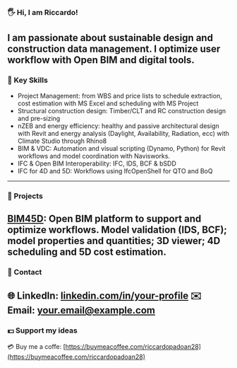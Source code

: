 ### 🖐️ Hi, I am Riccardo!
I am passionate about  sustainable design and construction data management. I optimize user workflow with Open BIM and digital tools.
---
### 🔑 Key Skills 
- Project Management: from WBS and price lists to schedule extraction, cost estimation with MS Excel and scheduling with MS Project
- Structural construction design: Timber/CLT and RC construction design and pre-sizing
- nZEB and energy efficiency: healthy and passive architectural design with Revit and energy analysis (Daylight, Availability, Radiation, ecc) with Climate Studio through Rhino8
- BIM & VDC: Automation and visual scripting (Dynamo, Python) for Revit workflows and model coordination with Navisworks.
- IFC & Open BIM Interoperability:  IFC, IDS, BCF & bSDD
- IFC for 4D and 5D: Workflows using IfcOpenShell for QTO and BoQ
---
### 📁 Projects
[BIM45D](https://github.com/riccardopadoan28/IFC_Thesis_BIM45D.git): Open BIM platform to support and optimize workflows. Model validation (IDS, BCF); model properties and quantities; 3D viewer; 4D scheduling and 5D cost estimation.
---
### 📄 Contact
🌐  LinkedIn: [linkedin.com/in/your-profile](www.linkedin.com/in/riccardopadoan00)
✉️  Email: [your.email@example.com](mailto:riccardo.padoan00@gmail.com)
---
### 💵 Support my ideas
💳  Buy me a coffe: [https://buymeacoffee.com/riccardopadoan28](https://buymeacoffee.com/riccardopadoan28)

